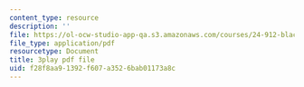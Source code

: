 ```yaml
---
content_type: resource
description: ''
file: https://ol-ocw-studio-app-qa.s3.amazonaws.com/courses/24-912-black-matters-introduction-to-black-studies-spring-2017/f28f8aa91392f607a3526bab01173a8c_apWRSZbJCyM.pdf
file_type: application/pdf
resourcetype: Document
title: 3play pdf file
uid: f28f8aa9-1392-f607-a352-6bab01173a8c
---
```

